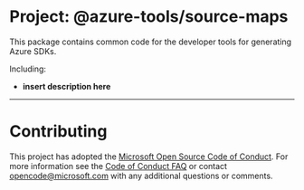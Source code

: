 # Project: @azure-tools/source-maps

This package contains common code for the developer tools for generating Azure SDKs.

Including:
- **insert description here**


----

# Contributing

This project has adopted the [Microsoft Open Source Code of Conduct](https://opensource.microsoft.com/codeofconduct/). For more information see the [Code of Conduct FAQ](https://opensource.microsoft.com/codeofconduct/faq/) or contact [opencode@microsoft.com](mailto:opencode@microsoft.com) with any additional questions or comments.
